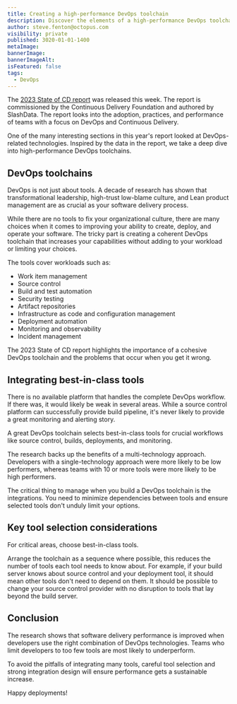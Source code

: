 ```yaml
---
title: Creating a high-performance DevOps toolchain
description: Discover the elements of a high-performance DevOps toolchain and the research that backs it up.
author: steve.fenton@octopus.com
visibility: private
published: 3020-01-01-1400
metaImage: 
bannerImage: 
bannerImageAlt: 
isFeatured: false
tags: 
  - DevOps
---
```


The [2023 State of CD report](https://cd.foundation/reports/) was released this week. The report is commissioned by the Continuous Delivery Foundation and authored by SlashData. The report looks into the adoption, practices, and performance of teams with a focus on DevOps and Continuous Delivery.

One of the many interesting sections in this year's report looked at DevOps-related technologies. Inspired by the data in the report, we take a deep dive into high-performance DevOps toolchains.

## DevOps toolchains

DevOps is not just about tools. A decade of research has shown that transformational leadership, high-trust low-blame culture, and Lean product management are as crucial as your software delivery process. 

While there are no tools to fix your organizational culture, there are many choices when it comes to improving your ability to create, deploy, and operate your software. The tricky part is creating a coherent DevOps toolchain that increases your capabilities without adding to your workload or limiting your choices.

The tools cover workloads such as:

- Work item management
- Source control
- Build and test automation
- Security testing 
- Artifact repositories
- Infrastructure as code and configuration management 
- Deployment automation
- Monitoring and observability
- Incident management

The 2023 State of CD report highlights the importance of a cohesive DevOps toolchain and the problems that occur when you get it wrong.

## Integrating best-in-class tools

There is no available platform that handles the complete DevOps workflow. If there was, it would likely be weak in several areas. While a source control platform can successfully provide build pipeline, it's never likely to provide a great monitoring and alerting story.

A great DevOps toolchain selects best-in-class tools for crucial workflows like source control, builds, deployments, and monitoring. 

The research backs up the benefits of a multi-technology approach. Developers with a single-technology approach were more likely to be low performers, whereas teams with 10 or more tools were more likely to be high performers.

The critical thing to manage when you build a DevOps toolchain is the integrations. You need to minimize dependencies between tools and ensure selected tools don't unduly limit your options.

## Key tool selection considerations

For critical areas, choose best-in-class tools.

Arrange the toolchain as a sequence where possible, this reduces the number of tools each tool needs to know about. For example, if your build server knows about source control and your deployment tool, it should mean other tools don't need to depend on them. It should be possible to change your source control provider with no disruption to tools that lay beyond the build server.

## Conclusion

The research shows that software delivery performance is improved when developers use the right combination of DevOps technologies. Teams who limit developers to too few tools are most likely to underperform.

To avoid the pitfalls of integrating many tools, careful tool selection and strong integration design will ensure performance gets a sustainable increase.

Happy deployments!
